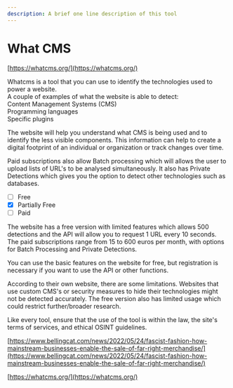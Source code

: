 ```yaml
---
description: A brief one line description of this tool
---
```


# What CMS

[https://whatcms.org/](https://whatcms.org/)

Whatcms is a tool that you can use to identify the technologies used to power a website. \
A couple of examples of what the website is able to detect:\
Content Management Systems (CMS)\
Programming languages\
Specific plugins

The website will help you understand what CMS is being used and to identify the less visible components. This information can help to create a digital footprint of an individual or organization or track changes over time.&#x20;

Paid subscriptions also allow Batch processing which will allows the user to upload lists of URL's to be analysed simultaneously. It also has Private Detections which gives you the option to detect other technologies such as databases.



* [ ] Free
* [x] Partially Free
* [ ] Paid

The website has a free version with limited features which allows 500 detections and the API will allow you to request 1 URL every 10 seconds. \
The paid subscriptions range from 15 to 600 euros per month, with options for Batch Processing and Private Detections.&#x20;

You can use the basic features on the website for free, but registration is necessary if you want to use the API or other functions.&#x20;

According to their own website, there are some limitations. Websites that use custom CMS's or security measures to hide their technologies might not be detected accurately. The free version also has limited usage which could restrict further/broader research.

Like every tool, ensure that the use of the tool is within the law, the site's terms of services, and ethical OSINT guidelines.

[https://www.bellingcat.com/news/2022/05/24/fascist-fashion-how-mainstream-businesses-enable-the-sale-of-far-right-merchandise/](https://www.bellingcat.com/news/2022/05/24/fascist-fashion-how-mainstream-businesses-enable-the-sale-of-far-right-merchandise/)

[https://whatcms.org/](https://whatcms.org/)

